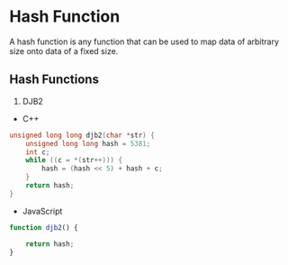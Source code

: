 # Hash Function
A hash function is any function that can be used to map data of arbitrary size onto data of a fixed size.

## Hash Functions

1. DJB2

- C++
```cpp
unsigned long long djb2(char *str) {
    unsigned long long hash = 5381;
    int c;
    while ((c = *(str++))) {
        hash = (hash << 5) + hash + c;
    }
    return hash;
}
```
- JavaScript
```javascript
function djb2() {

    return hash;
}
```

